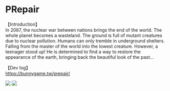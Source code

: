 # PRepair
【Introduction】  
In 2087, the nuclear war between nations brings the end of the world. The whole planet becomes a wasteland. The ground is full of mutant creatures due to nuclear pollution. Humans can only tremble in underground shelters. Falling from the master of the world into the lowest creature. However, a teenager stood up! He is determined to find a way to restore the appearance of the earth, bringing back the beautiful look of the past...

【Dev log】  
https://bunnygame.tw/prepair/

![](imagePath)
[<img src="https://img.youtube.com/vi/F0HZTOR2Wms/hqdefault.jpg">](https://youtu.be/F0HZTOR2Wms)
